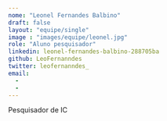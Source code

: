 ```yaml
---
nome: "Leonel Fernandes Balbino"
draft: false
layout: "equipe/single"
image : "images/equipe/leonel.jpg"
role: "Aluno pesquisador"
linkedin: leonel-fernandes-balbino-288705ba
github: LeoFernanndes
twitter: leofernanndes_
email:
  - 
  - 
---
```

Pesquisador de IC


